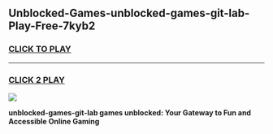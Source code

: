 
## Unblocked-Games-unblocked-games-git-lab-Play-Free-7kyb2
<h3>
<a href="https://premium76.site?title=unblocked-games-git-lab&ref=23A">CLICK TO PLAY</a></h3>
<hr>

<h3>
<a href="https://premium76.site?title=unblocked-games-git-lab&ref=23A">CLICK 2 PLAY</a>
  
</h3>

<a href="https://premium76.site?title=unblocked-games-git-lab&ref=23A"><img src="https://clearcache.store/games.png"></a>


**unblocked-games-git-lab games unblocked: Your Gateway to Fun and Accessible Online Gaming**
